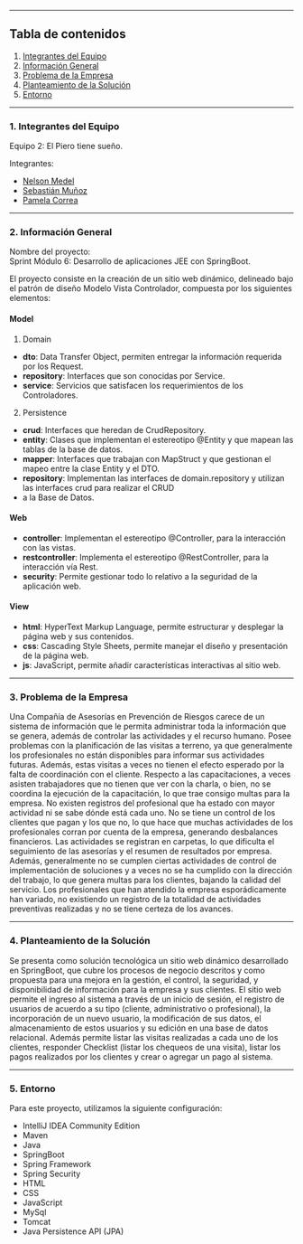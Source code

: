 ***
## Tabla de contenidos

1. [Integrantes del Equipo](#Integrantes-del-Equipo)
2. [Información General](#Información-General)
3. [Problema de la Empresa](#Problema-de-la-Empresa)
4. [Planteamiento de la Solución](#Planteamiento-de-la-Solución)
5. [Entorno](#Entorno)

***
### 1. Integrantes del Equipo <a name="Integrantes-del-Equipo"></a>

Equipo 2: El Piero tiene sueño.

Integrantes:
* [Nelson Medel](https://github.com/chinomedel/Sprint_M6)
* [Sebastián Muñoz](https://github.com/SebMunz/Sprint_M6)
* [Pamela Correa](https://github.com/Pame-b182/Sprint_M6)


***
### 2. Información General <a name="Información-General"></a>

Nombre del proyecto:
<br> Sprint Módulo 6: Desarrollo de aplicaciones JEE con SpringBoot.

El proyecto consiste en la creación de un sitio web dinámico, delineado bajo el patrón de diseño Modelo Vista Controlador,
compuesta por los siguientes elementos:
#### Model
1. Domain
- **dto**: Data Transfer Object, permiten entregar la información requerida por los Request.
- **repository**: Interfaces que son conocidas por Service.
- **service**: Servicios que satisfacen los requerimientos de los Controladores.
2. Persistence
- **crud**: Interfaces que heredan de CrudRepository.
- **entity**: Clases que implementan el estereotipo @Entity y que mapean las tablas de la base de datos.
- **mapper**: Interfaces que trabajan con MapStruct y que gestionan el mapeo entre la clase Entity y el DTO.
- **repository**: Implementan las interfaces de domain.repository y utilizan las interfaces crud para realizar el CRUD 
- a la Base de Datos.
#### Web
- **controller**: Implementan el estereotipo @Controller, para la interacción con las vistas.
- **restcontroller**: Implementa el estereotipo @RestController, para la interacción vía Rest.
- **security**: Permite gestionar todo lo relativo a la seguridad de la aplicación web.
#### View
- **html**: HyperText Markup Language, permite estructurar y desplegar la página web y sus contenidos.
- **css**: Cascading Style Sheets, permite manejar el diseño y presentación de la página web.
- **js**: JavaScript, permite añadir características interactivas al sitio web.

***
### 3. Problema de la Empresa <a name="Problema-de-la-Empresa"></a>

Una Compañía de Asesorías en Prevención de Riesgos carece de un sistema de información que le permita administrar toda
la información que se genera, además de controlar las actividades y el recurso humano.
Posee problemas con la planificación de las visitas a terreno, ya que generalmente los profesionales no están
disponibles para informar sus actividades futuras. Además, estas visitas a veces no tienen el efecto esperado por la
falta de coordinación con el cliente.
Respecto a las capacitaciones, a veces asisten trabajadores que no tienen que ver con la charla, o bien, no se coordina
la ejecución de la capacitación, lo que trae consigo multas para la empresa.
No existen registros del profesional que ha estado con mayor actividad ni se sabe dónde está cada uno.
No se tiene un control de los clientes que pagan y los que no, lo que hace que muchas actividades de los profesionales
corran por cuenta de la empresa, generando desbalances financieros.
Las actividades se registran en carpetas, lo que dificulta el seguimiento de las asesorías y el resumen de resultados
por empresa. Además, generalmente no se cumplen ciertas actividades de control de implementación de soluciones y a veces
no se ha cumplido con la dirección del trabajo, lo que genera multas para los clientes, bajando la calidad del servicio.
Los profesionales que han atendido la empresa esporádicamente han variado, no existiendo un registro de la totalidad de
actividades preventivas realizadas y no se tiene certeza de los avances.

***
### 4. Planteamiento de la Solución <a name="Planteamiento-de-la-solución"></a>

Se presenta como solución tecnológica un sitio web dinámico desarrollado en SpringBoot, que cubre los procesos de negocio
descritos y como propuesta para una mejora en la gestión, el control, la seguridad, y disponibilidad de información
para la empresa y sus clientes.
El sitio web permite el ingreso al sistema a través de un inicio de sesión, el registro de usuarios de acuerdo a su tipo
(cliente, administrativo o profesional), la incorporación de un nuevo usuario, la modificación de sus datos, el
almacenamiento de estos usuarios y su edición en una base de datos relacional. Además permite listar las visitas realizadas
a cada uno de los clientes, responder Checklist (listar los chequeos de una visita), listar los pagos realizados
por los clientes y crear o agregar un pago al sistema.

***
### 5. Entorno <a name="Entorno"></a>
Para este proyecto, utilizamos la siguiente configuración:
- IntelliJ IDEA Community Edition
- Maven
- Java
- SpringBoot
- Spring Framework
- Spring Security
- HTML
- CSS
- JavaScript
- MySql
- Tomcat
- Java Persistence API (JPA)